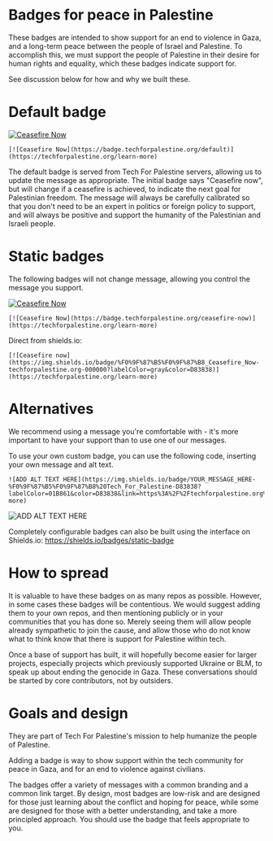 # Badges for peace in Palestine

These badges are intended to show support for an end to violence in Gaza, and a
long-term peace between the people of Israel and Palestine. To accomplish
this, we must support the people of Palestine in their desire for human rights
and equality, which these badges indicate support for.

See discussion below for how and why we built these.

# Default badge

[![Ceasefire Now](https://badge.techforpalestine.org/default)](https://techforpalestine.org/learn-more)

```
[![Ceasefire Now](https://badge.techforpalestine.org/default)](https://techforpalestine.org/learn-more)

```

The default badge is served from Tech For Palestine servers, allowing us to
update the message as appropriate. The initial badge says "Ceasefire now", but
will change if a ceasefire is achieved, to indicate the next goal for
Palestinian freedom. The message will always be carefully calibrated so that you
don't need to be an expert in politics or foreign policy to support, and will
always be positive and support the humanity of the Palestinian and Israeli
people.

# Static badges

The following badges will not change message, allowing you control the message you
support.

[![Ceasefire Now](https://badge.techforpalestine.org/ceasefire-now)](https://techforpalestine.org/learn-more)

```
[![Ceasefire Now](https://badge.techforpalestine.org/ceasefire-now)](https://techforpalestine.org/learn-more)
```

Direct from shields.io:

```
[![Ceasefire now](https://img.shields.io/badge/%F0%9F%87%B5%F0%9F%87%B8_Ceasefire_Now-techforpalestine.org-000000?labelColor=gray&color=D83838)](https://techforpalestine.org/learn-more)
```

# Alternatives

We recommend using a message you're comfortable with - it's more important to
have your support than to use one of our messages.

To use your own custom badge, you can use the following code, inserting your own
message and alt text.

```
![ADD ALT TEXT HERE](https://img.shields.io/badge/YOUR_MESSAGE_HERE-%F0%9F%87%B5%F0%9F%87%B8%20Tech_For_Palestine-D83838?labelColor=01B861&color=D83838&link=https%3A%2F%2Ftechforpalestine.org%2Flearn-more)
```

![ADD ALT TEXT HERE](https://img.shields.io/badge/%F0%9F%87%B5%F0%9F%87%B8_YOUR_MESSAGE_HERE-techforpalestine.org-000?labelColor=grey&color=D83838&link=https%3A%2F%2Ftechforpalestine.org%2Flearn-more)

Completely configurable badges can also be built using the interface on Shields.io: https://shields.io/badges/static-badge

# How to spread

It is valuable to have these badges on as many repos as possible. However, in
some cases these badges will be contentious. We would suggest adding them to
your own repos, and then mentioning publicly or in your communities that you has
done so. Merely seeing them will allow people already sympathetic to join the
cause, and allow those who do not know what to think know that there is support
for Palestine within tech.

Once a base of support has built, it will hopefully become easier for larger
projects, especially projects which previously supported Ukraine or BLM, to
speak up about ending the genocide in Gaza. These conversations should be
started by core contributors, not by outsiders.

# Goals and design

They are part of Tech For Palestine's mission to help humanize the people of
Palestine.

Adding a badge is way to show support within the tech community for peace in Gaza, and for an end to violence against civilians.

The badges offer a variety of messages with a common branding and a common link
target. By design, most badges are low-risk and are designed for those just
learning about the conflict and hoping for peace, while some are designed for
those with a better understanding, and take a more principled approach. You
should use the badge that feels appropriate to you.
